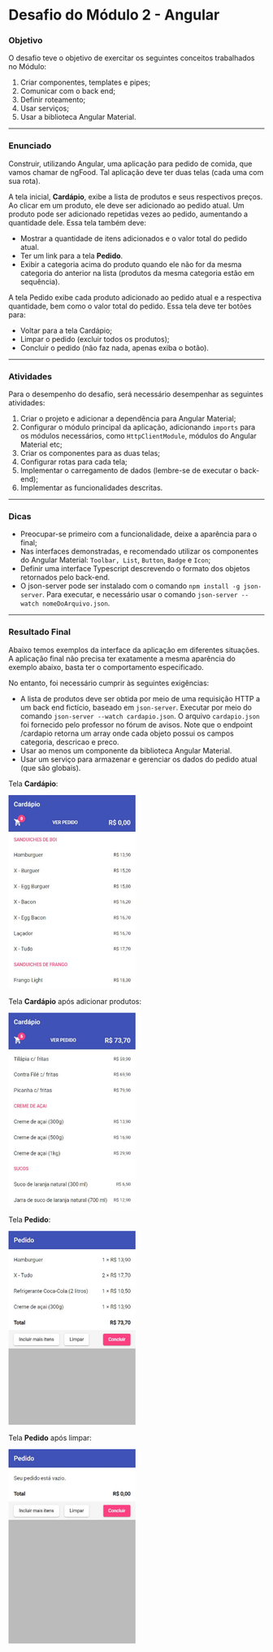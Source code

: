 # Desafio do Módulo 2 - Angular

### Objetivo

O desafio teve o objetivo de exercitar os seguintes conceitos trabalhados no Módulo:

1. Criar componentes, templates e pipes;
2. Comunicar com o back end;
3. Definir roteamento;
4. Usar serviços;
5. Usar a biblioteca Angular Material.

---

### Enunciado

Construir, utilizando Angular, uma aplicação para pedido de comida, que vamos chamar de ngFood. Tal aplicação deve ter duas telas (cada uma com sua rota). 

A tela inicial, **Cardápio**, exibe a lista de produtos e seus respectivos preços. Ao clicar em um produto, ele deve ser adicionado ao pedido atual. Um produto pode ser adicionado repetidas vezes ao pedido, aumentando a quantidade dele. Essa tela também deve:

- Mostrar a quantidade de itens adicionados e o valor total do pedido atual.
- Ter um link para a tela **Pedido**.
- Exibir a categoria acima do produto quando ele não for da mesma categoria do anterior na lista (produtos da mesma categoria estão em sequência).

A tela Pedido exibe cada produto adicionado ao pedido atual e a respectiva quantidade, bem como o valor total do pedido. Essa tela deve ter botões para:

- Voltar para a tela Cardápio;
- Limpar o pedido (excluir todos os produtos);
- Concluir o pedido (não faz nada, apenas exiba o botão).

---

### Atividades

Para o desempenho do desafio, será necessário desempenhar as seguintes atividades:

1. Criar o projeto e adicionar a dependência para Angular Material;
2. Configurar o módulo principal da aplicação, adicionando `imports` para os módulos necessários, como `HttpClientModule`, módulos do Angular Material etc;
3. Criar os componentes para as duas telas;
4. Configurar rotas para cada tela;
5. Implementar o carregamento de dados (lembre-se de executar o back-end);
6. Implementar as funcionalidades descritas.

---

### Dicas

- Preocupar-se primeiro com a funcionalidade, deixe a aparência para o final;
- Nas interfaces demonstradas, e recomendado utilizar os componentes do Angular Material: `Toolbar, List`, `Button`, `Badge` e `Icon`;
- Definir uma interface Typescript descrevendo o formato dos objetos retornados pelo back-end.
- O json-server pode ser instalado com o comando `npm install -g json-server`. Para executar, e necessário usar o comando `json-server --watch nomeDoArquivo.json`.

---

### Resultado Final

Abaixo temos exemplos da interface da aplicação em diferentes situações. A aplicação final não precisa ter exatamente a mesma aparência do exemplo abaixo, basta ter o comportamento especificado.

No entanto, foi necessário cumprir às seguintes exigências:

- A lista de produtos deve ser obtida por meio de uma requisição HTTP a um back end fictício, baseado em `json-server`. Executar por meio do comando `json-server --watch cardapio.json`. O arquivo `cardapio.json` foi fornecido pelo professor no fórum de avisos. Note que o endpoint /cardapio retorna um array onde cada objeto possui os campos categoria, descricao e preco.
- Usar ao menos um componente da biblioteca Angular Material.
- Usar um serviço para armazenar e gerenciar os dados do pedido atual (que são globais).

Tela **Cardápio**:

<img src="images/img-01.jpg" style="width:250px">  

Tela **Cardápio** após adicionar produtos:

<img src="images/img-02.jpg" style="width:250px"> 

Tela **Pedido**:

<img src="images/img-03.jpg" style="width:250px"> 

Tela **Pedido** após limpar:

<img src="images/img-04.jpg" style="width:250px"> 


